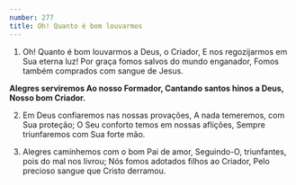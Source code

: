 ```yaml
---
number: 277
title: Oh! Quanto é bom louvarmos
---
```


1. Oh! Quanto é bom louvarmos a Deus, o Criador,
  E nos regozijarmos em Sua eterna luz!
  Por graça fomos salvos do mundo enganador,
  Fomos também comprados com sangue de Jesus.

  __Alegres serviremos
  Ao nosso Formador,
  Cantando santos hinos a Deus,
  Nosso bom Criador.__

2. Em Deus confiaremos nas nossas provações,
  A nada temeremos, com Sua proteção;
  O Seu conforto temos em nossas aflições,
  Sempre triunfaremos com Sua forte mão.

3. Alegres caminhemos com o bom Pai de amor,
  Seguindo-O, triunfantes, pois do mal nos livrou;
  Nós fomos adotados filhos ao Criador,
  Pelo precioso sangue que Cristo derramou.
